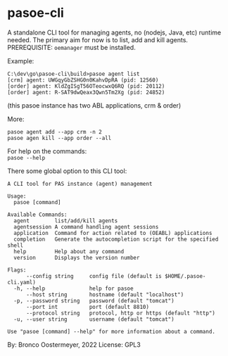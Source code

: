 # pasoe-cli

A standalone CLI tool for managing agents, no (nodejs, Java, etc) runtime needed. The primary aim for now is to list, add and kill agents.
PREREQUISITE: `oemanager` must be installed.

Example:

```
C:\dev\go\pasoe-cli\build>pasoe agent list
[crm] agent: UWGqyGbZSHG0n0KahvDpRA (pid: 12560)
[order] agent: KldZgISgT56OTeocwxQ6RQ (pid: 20112)
[order] agent: R-SAT9dwQeax3Qwn5Tm2Xg (pid: 24852)
```
(this pasoe instance has two ABL applications, crm & order)

More:
```
pasoe agent add --app crm -n 2
pasoe agen kill --app order --all
```

For help on the commands:\
`pasoe --help`

There some global option to this CLI tool:
```
A CLI tool for PAS instance (agent) management

Usage:
  pasoe [command]

Available Commands:
  agent        list/add/kill agents
  agentsession A command handling agent sessions
  application  Command for action related to (OEABL) applications
  completion   Generate the autocompletion script for the specified shell
  help         Help about any command
  version      Displays the version number

Flags:
      --config string     config file (default is $HOME/.pasoe-cli.yaml)
  -h, --help              help for pasoe
      --host string       hostname (default "localhost")
  -p, --password string   password (default "tomcat")
      --port int          port (default 8810)
      --protocol string   protocol, http or https (default "http")
  -u, --user string       username (default "tomcat")

Use "pasoe [command] --help" for more information about a command.
```

By: Bronco Oostermeyer, 2022
License: GPL3
